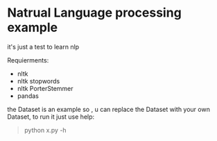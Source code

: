 # Natrual Language processing example

it's just a test to learn nlp

Requierments:
- nltk
- nltk stopwords
- nltk PorterStemmer
- pandas


the Dataset is an example so ,
u can replace the Dataset with your own Dataset,
to run it just use help:

> python x.py -h

